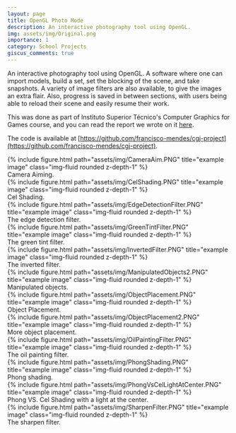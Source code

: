 ```yaml
---
layout: page
title: OpenGL Photo Mode
description: An interactive photography tool using OpenGL.
img: assets/img/Original.png
importance: 1
category: School Projects
giscus_comments: true
---
```


An interactive photography tool using OpenGL. A software where one can import models, build a set, set the blocking of the scene, and take snapshots. A variety of image filters are also available, to give the images an extra flair. Also, progress is saved in between sections, with users being able to reload their scene and easily resume their work.

This was done as part of Instituto Superior Técnico's Computer Graphics for Games course, and you can read the report we wrote on it [here](https://github.com/francisco-mendes/cgj-project/blob/master/CGJReport.pdf).

The code is available at [https://github.com/francisco-mendes/cgj-project](https://github.com/francisco-mendes/cgj-project).

<div class="row">
    <div class="col-sm mt-3 mt-md-0">
        {% include figure.html path="assets/img/CameraAim.PNG" title="example image" class="img-fluid rounded z-depth-1" %}
    </div>
</div>
<div class="caption">
    Camera Aiming.
</div>

<div class="row">
    <div class="col-sm mt-3 mt-md-0">
        {% include figure.html path="assets/img/CelShading.PNG" title="example image" class="img-fluid rounded z-depth-1" %}
    </div>
</div>
<div class="caption">
    Cel Shading.
</div>

<div class="row">
    <div class="col-sm mt-3 mt-md-0">
        {% include figure.html path="assets/img/EdgeDetectionFilter.PNG" title="example image" class="img-fluid rounded z-depth-1" %}
    </div>
</div>
<div class="caption">
    The edge detection filter.
</div>

<div class="row">
    <div class="col-sm mt-3 mt-md-0">
        {% include figure.html path="assets/img/GreenTintFilter.PNG" title="example image" class="img-fluid rounded z-depth-1" %}
    </div>
</div>
<div class="caption">
    The green tint filter.
</div>

<div class="row">
    <div class="col-sm mt-3 mt-md-0">
        {% include figure.html path="assets/img/InvertedFilter.PNG" title="example image" class="img-fluid rounded z-depth-1" %}
    </div>
</div>
<div class="caption">
    The inverted filter.
</div>

<div class="row">
    <div class="col-sm mt-3 mt-md-0">
        {% include figure.html path="assets/img/ManipulatedObjects2.PNG" title="example image" class="img-fluid rounded z-depth-1" %}
    </div>
</div>
<div class="caption">
    Manipulated objects.
</div>

<div class="row">
    <div class="col-sm mt-3 mt-md-0">
        {% include figure.html path="assets/img/ObjectPlacement.PNG" title="example image" class="img-fluid rounded z-depth-1" %}
    </div>
</div>
<div class="caption">
    Object Placement.
</div>

<div class="row">
    <div class="col-sm mt-3 mt-md-0">
        {% include figure.html path="assets/img/ObjectPlacement2.PNG" title="example image" class="img-fluid rounded z-depth-1" %}
    </div>
</div>
<div class="caption">
    More object placement.
</div>

<div class="row">
    <div class="col-sm mt-3 mt-md-0">
        {% include figure.html path="assets/img/OilPaintingFilter.PNG" title="example image" class="img-fluid rounded z-depth-1" %}
    </div>
</div>
<div class="caption">
    The oil painting filter.
</div>

<div class="row">
    <div class="col-sm mt-3 mt-md-0">
        {% include figure.html path="assets/img/PhongShading.PNG" title="example image" class="img-fluid rounded z-depth-1" %}
    </div>
</div>
<div class="caption">
    Phong shading.
</div>

<div class="row">
    <div class="col-sm mt-3 mt-md-0">
        {% include figure.html path="assets/img/PhongVsCelLightAtCenter.PNG" title="example image" class="img-fluid rounded z-depth-1" %}
    </div>
</div>
<div class="caption">
    Phong VS. Cel Shading with a light at the center.
</div>

<div class="row">
    <div class="col-sm mt-3 mt-md-0">
        {% include figure.html path="assets/img/SharpenFilter.PNG" title="example image" class="img-fluid rounded z-depth-1" %}
    </div>
</div>
<div class="caption">
    The sharpen filter.
</div>